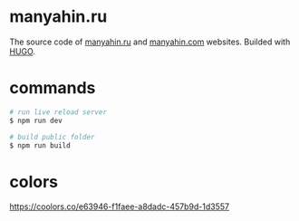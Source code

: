 # manyahin.ru

The source code of [manyahin.ru](https://manyahin.com) and [manyahin.com](https://manyahin.com) websites. Builded with [HUGO](https://gohugo.io/).

# commands

```bash
# run live reload server
$ npm run dev

# build public folder
$ npm run build
```

# colors

https://coolors.co/e63946-f1faee-a8dadc-457b9d-1d3557
